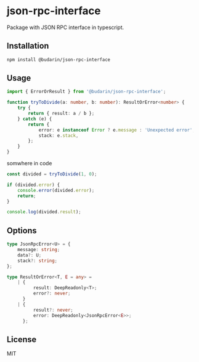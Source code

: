 # json-rpc-interface

Package with JSON RPC interface in typescript.

## Installation

```bash
npm install @budarin/json-rpc-interface
```

## Usage

```ts
import { ErrorOrResult } from '@budarin/json-rpc-interface';

function tryToDivide(a: number, b: number): ResultOrError<number> {
    try {
        return { result: a / b };
    } catch (e) {
        return {
            error: e instanceof Error ? e.message : 'Unexpected error',
            stack: e.stack,
        };
    }
}
```

somwhere in code

```ts
const divided = tryToDivide(1, 0);

if (divided.error) {
    console.error(divided.error);
    return;
}

console.log(divided.result);
```

## Options

```ts
type JsonRpcError<U> = {
    message: string;
    data?: U;
    stack?: string;
};

type ResultOrError<T, E = any> =
    | {
          result: DeepReadonly<T>;
          error?: never;
      }
    | {
          result?: never;
          error: DeepReadonly<JsonRpcError<E>>;
      };
```

## License

MIT
